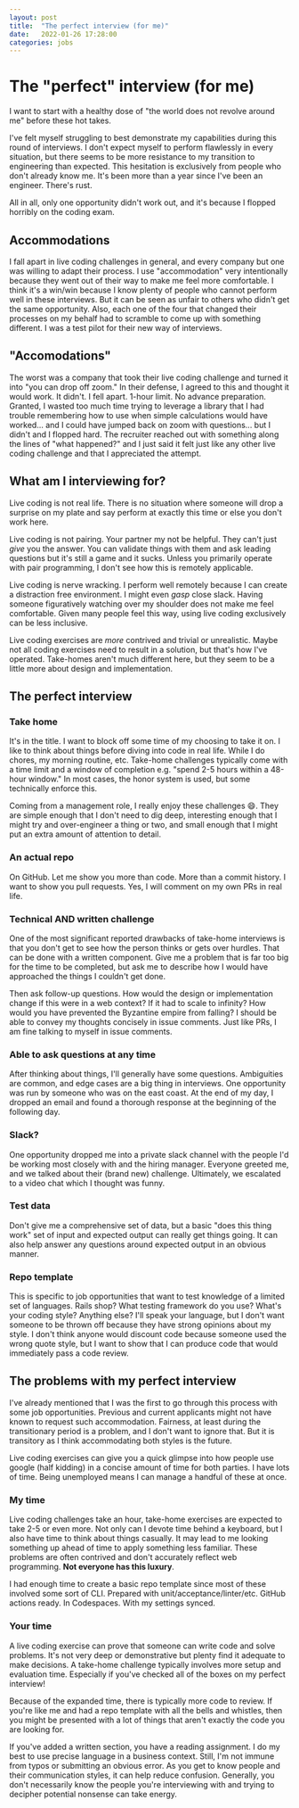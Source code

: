 ```yaml
---
layout: post
title:  "The perfect interview (for me)"
date:   2022-01-26 17:28:00
categories: jobs
---
```


# The "perfect" interview (for me)

I want to start with a healthy dose of "the world does not revolve around me" before these hot takes. 

I've felt myself struggling to best demonstrate my capabilities during this round of interviews. I don't expect myself to perform flawlessly in every situation, but there seems to be more resistance to my transition to engineering than expected. This hesitation is exclusively from people who don't already know me. It's been more than a year since I've been an engineer. There's rust.

All in all, only one opportunity didn't work out, and it's because I flopped horribly on the coding exam. 

## Accommodations

I fall apart in live coding challenges in general, and every company but one was willing to adapt their process. I use "accommodation" very intentionally because they went out of their way to make me feel more comfortable. I think it's a win/win because I know plenty of people who cannot perform well in these interviews. But it can be seen as unfair to others who didn't get the same opportunity. Also, each one of the four that changed their processes on my behalf had to scramble to come up with something different. I was a test pilot for their new way of interviews.

## "Accomodations"

The worst was a company that took their live coding challenge and turned it into "you can drop off zoom." In their defense, I agreed to this and thought it would work. It didn't. I fell apart. 1-hour limit. No advance preparation. Granted, I wasted too much time trying to leverage a library that I had trouble remembering how to use when simple calculations would have worked... and I could have jumped back on zoom with questions... but I didn't and I flopped hard. The recruiter reached out with something along the lines of "what happened?" and I just said it felt just like any other live coding challenge and that I appreciated the attempt.

## What am I interviewing for? 

Live coding is not real life. There is no situation where someone will drop a surprise on my plate and say perform at exactly this time or else you don't work here. 

Live coding is not pairing. Your partner my not be helpful. They can't just _give_ you the answer. You can validate things with them and ask leading questions but it's still a game and it sucks. Unless you primarily operate with pair programming, I don't see how this is remotely applicable.

Live coding is nerve wracking. I perform well remotely because I can create a distraction free environment. I might even *gasp* close slack. Having someone figuratively watching over my shoulder does not make me feel comfortable. Given many people feel this way, using live coding exclusively can be less inclusive. 

Live coding exercises are _more_ contrived and trivial or unrealistic. Maybe not all coding exercises need to result in a solution, but that's how I've operated. Take-homes aren't much different here, but they seem to be a little more about design and implementation.

## The perfect interview

### Take home

It's in the title. I want to block off some time of my choosing to take it on. I like to think about things before diving into code in real life. While I do chores, my morning routine, etc. Take-home challenges typically come with a time limit and a window of completion e.g. "spend 2-5 hours within a 48-hour window." In most cases, the honor system is used, but some technically enforce this.

Coming from a management role, I really enjoy these challenges :smile:. They are simple enough that I don't need to dig deep, interesting enough that I might try and over-engineer a thing or two, and small enough that I might put an extra amount of attention to detail. 

### An actual repo

On GitHub. Let me show you more than code. More than a commit history. I want to show you pull requests. Yes, I will comment on my own PRs in real life. 

### Technical AND written challenge

One of the most significant reported drawbacks of take-home interviews is that you don't get to see how the person thinks or gets over hurdles. That can be done with a written component. Give me a problem that is far too big for the time to be completed, but ask me to describe how I would have approached the things I couldn't get done.

Then ask follow-up questions. How would the design or implementation change if this were in a web context? If it had to scale to infinity? How would you have prevented the Byzantine empire from falling? I should be able to convey my thoughts concisely in issue comments. Just like PRs, I am fine talking to myself in issue comments.

### Able to ask questions at any time

After thinking about things, I'll generally have some questions. Ambiguities are common, and edge cases are a big thing in interviews. One opportunity was run by someone who was on the east coast. At the end of my day, I dropped an email and found a thorough response at the beginning of the following day. 

### Slack?

One opportunity dropped me into a private slack channel with the people I'd be working most closely with and the hiring manager. Everyone greeted me, and we talked about their (brand new) challenge. Ultimately, we escalated to a video chat which I thought was funny.

### Test data

Don't give me a comprehensive set of data, but a basic "does this thing work" set of input and expected output can really get things going. It can also help answer any questions around expected output in an obvious manner. 

### Repo template

This is specific to job opportunities that want to test knowledge of a limited set of languages. Rails shop? What testing framework do you use? What's your coding style? Anything else? I'll speak your language, but I don't want someone to be thrown off because they have strong opinions about my style. I don't think anyone would discount code because someone used the wrong quote style, but I want to show that I can produce code that would immediately pass a code review.

## The problems with my perfect interview

I've already mentioned that I was the first to go through this process with some job opportunities. Previous and current applicants might not have known to request such accommodation. Fairness, at least during the transitionary period is a problem, and I don't want to ignore that. But it is transitory as I think accommodating both styles is the future.

Live coding exercises can give you a quick glimpse into how people use google (half kidding) in a concise amount of time for both parties. I have lots of time. Being unemployed means I can manage a handful of these at once. 

### My time

Live coding challenges take an hour, take-home exercises are expected to take 2-5 or even more. Not only can I devote time behind a keyboard, but I also have time to think about things casually. It may lead to me looking something up ahead of time to apply something less familiar. These problems are often contrived and don't accurately reflect web programming. **Not everyone has this luxury**.

I had enough time to create a basic repo template since most of these involved some sort of CLI. Prepared with unit/acceptance/linter/etc. GitHub actions ready. In Codespaces. With my settings synced.

### Your time

A live coding exercise can prove that someone can write code and solve problems. It's not very deep or demonstrative but plenty find it adequate to make decisions. A take-home challenge typically involves more setup and evaluation time. Especially if you've checked all of the boxes on my perfect interview! 

Because of the expanded time, there is typically more code to review. If you're like me and had a repo template with all the bells and whistles, then you might be presented with a lot of things that aren't exactly the code you are looking for. 

If you've added a written section, you have a reading assignment. I do my best to use precise language in a business context. Still, I'm not immune from typos or submitting an obvious error. As you get to know people and their communication styles, it can help reduce confusion. Generally, you don't necessarily know the people you're interviewing with and trying to decipher potential nonsense can take energy.
